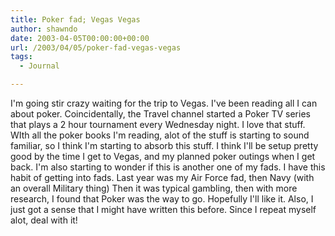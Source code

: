 ```yaml
---
title: Poker fad; Vegas Vegas
author: shawndo
date: 2003-04-05T00:00:00+00:00
url: /2003/04/05/poker-fad-vegas-vegas
tags:
  - Journal

---
```

I'm going stir crazy waiting for the trip to Vegas. I've been reading all I can about poker. Coincidentally, the Travel channel started a Poker TV series that plays a 2 hour tournament every Wednesday night. I love that stuff. WIth all the poker books I'm reading, alot of the stuff is starting to sound familiar, so I think I'm starting to absorb this stuff. I think I'll be setup pretty good by the time I get to Vegas, and my planned poker outings when I get back. I'm also starting to wonder if this is another one of my fads. I have this habit of getting into fads. Last year was my Air Force fad, then Navy (with an overall Military thing) Then it was typical gambling, then with more research, I found that Poker was the way to go. Hopefully I'll like it. Also, I just got a sense that I might have written this before. Since I repeat myself alot, deal with it!